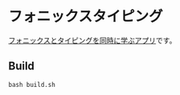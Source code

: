 # フォニックスタイピング

[フォニックスとタイピングを同時に学ぶアプリ](https://marmooo.github.io/phonics-typing/)です。

## Build

```
bash build.sh
```
